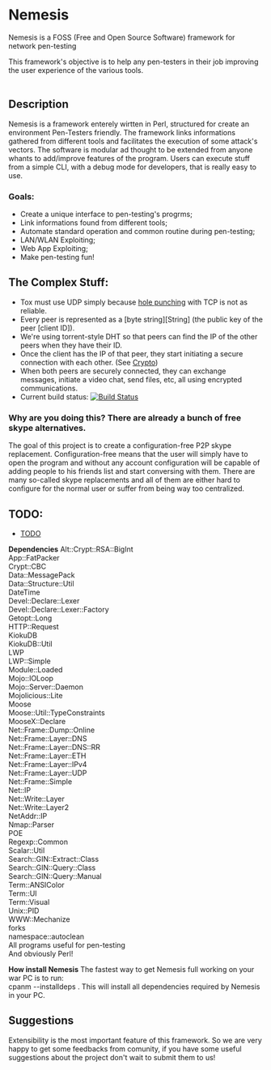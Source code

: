 Nemesis
=======
Nemesis is a FOSS (Free and Open Source Software) framework for network pen-testing<br />

This framework's objective is to help any pen-testers in their job improving the user experience of the various tools.<br /> <br />

## Description
Nemesis is a framework enterely wirtten in Perl, structured for create an environment Pen-Testers friendly.
The framework links informations gathered from different tools and facilitates the execution of some attack's vectors.
The software is modular ad thought to be extended from anyone whants to add/improve features of the program.
Users can execute stuff from a simple CLI, with a debug mode for developers, that is really easy to use.


### Goals:

* Create a unique interface to pen-testing's progrms;
* Link informations found from different tools;
* Automate standard operation and common routine during pen-testing;
* LAN/WLAN Exploiting;
* Web App Exploiting;
* Make pen-testing fun!

## The Complex Stuff:
+ Tox must use UDP simply because [hole punching](http://en.wikipedia.org/wiki/UDP_hole_punching) with TCP is not as reliable.
+ Every peer is represented as a [byte string][String] (the public key of the peer [client ID]).
+ We're using torrent-style DHT so that peers can find the IP of the other peers when they have their ID.
+ Once the client has the IP of that peer, they start initiating a secure connection with each other. (See 
[Crypto](https://github.com/irungentoo/ProjectTox-Core/wiki/Crypto))
+ When both peers are securely connected, they can exchange messages, initiate a video chat, send files, etc, all using encrypted communications.
+ Current build status: [![Build Status](https://travis-ci.org/irungentoo/ProjectTox-Core.png?branch=master)](https://travis-ci.org/irungentoo/ProjectTox-Core)


### Why are you doing this? There are already a bunch of free skype alternatives.
The goal of this project is to create a configuration-free P2P skype 
replacement. Configuration-free means that the user will simply have to open the program and 
without any account configuration will be capable of adding people to his 
friends list and start conversing with them. There are many so-called skype replacements and all of them are either hard to 
configure for the normal user or suffer from being way too centralized.

## TODO:
- [TODO](/TODO)
 
**Dependencies**
Alt::Crypt::RSA::BigInt<br />
App::FatPacker<br />
Crypt::CBC<br />
Data::MessagePack<br />
Data::Structure::Util<br />
DateTime<br />
Devel::Declare::Lexer<br />
Devel::Declare::Lexer::Factory<br />
Getopt::Long<br />
HTTP::Request<br />
KiokuDB<br />
KiokuDB::Util<br />
LWP<br />
LWP::Simple<br />
Module::Loaded<br />
Mojo::IOLoop<br />
Mojo::Server::Daemon<br />
Mojolicious::Lite<br />
Moose<br />
Moose::Util::TypeConstraints<br />
MooseX::Declare<br />
Net::Frame::Dump::Online<br />
Net::Frame::Layer::DNS<br />
Net::Frame::Layer::DNS::RR<br />
Net::Frame::Layer::ETH<br />
Net::Frame::Layer::IPv4<br />
Net::Frame::Layer::UDP<br />
Net::Frame::Simple<br />
Net::IP<br />
Net::Write::Layer<br />
Net::Write::Layer2<br />
NetAddr::IP<br />
Nmap::Parser<br />
POE<br />
Regexp::Common<br />
Scalar::Util<br />
Search::GIN::Extract::Class<br />
Search::GIN::Query::Class<br />
Search::GIN::Query::Manual<br />
Term::ANSIColor<br />
Term::UI<br />
Term::Visual<br />
Unix::PID<br />
WWW::Mechanize<br />
forks<br />
namespace::autoclean<br />
All programs useful for pen-testing<br />
And obviously Perl!

**How install Nemesis**
The fastest way to get Nemesis full working on your war PC is to run:<br />
  cpanm --installdeps .
This will install all dependencies required by Nemesis in your PC.

## Suggestions
Extensibility is the most important feature of this framework. 
So we are very happy to get some feedbacks from comunity, if you have some useful suggestions about the project don't wait to submit them to us!

